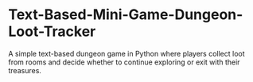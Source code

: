 # Text-Based-Mini-Game-Dungeon-Loot-Tracker
A simple text-based dungeon game in Python where players collect loot from rooms and decide whether to continue exploring or exit with their treasures.
